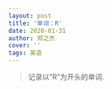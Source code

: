 ```yaml
---
layout: post
title: '单词：R'
date: 2020-01-31
author: 郑之杰
cover: ''
tags: 英语
---
```


> 记录以“R”为开头的单词.





